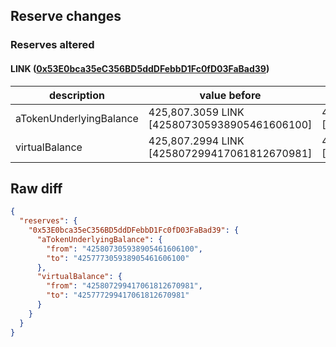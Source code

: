 ## Reserve changes

### Reserves altered

#### LINK ([0x53E0bca35eC356BD5ddDFebbD1Fc0fD03FaBad39](https://polygonscan.com/address/0x53E0bca35eC356BD5ddDFebbD1Fc0fD03FaBad39))

| description | value before | value after |
| --- | --- | --- |
| aTokenUnderlyingBalance | 425,807.3059 LINK [425807305938905461606100] | 425,777.3059 LINK [425777305938905461606100] |
| virtualBalance | 425,807.2994 LINK [425807299417061812670981] | 425,777.2994 LINK [425777299417061812670981] |


## Raw diff

```json
{
  "reserves": {
    "0x53E0bca35eC356BD5ddDFebbD1Fc0fD03FaBad39": {
      "aTokenUnderlyingBalance": {
        "from": "425807305938905461606100",
        "to": "425777305938905461606100"
      },
      "virtualBalance": {
        "from": "425807299417061812670981",
        "to": "425777299417061812670981"
      }
    }
  }
}
```